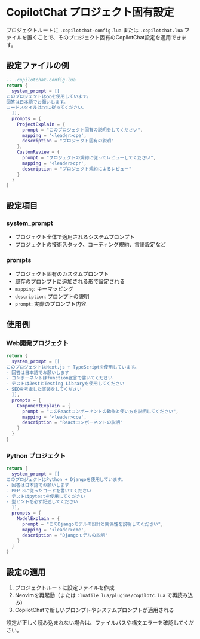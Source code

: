 # CopilotChat プロジェクト固有設定

プロジェクトルートに `.copilotchat-config.lua` または `.copilotchat.lua` ファイルを置くことで、そのプロジェクト固有のCopilotChat設定を適用できます。

## 設定ファイルの例

```lua
-- .copilotchat-config.lua
return {
  system_prompt = [[
このプロジェクトは○○を使用しています。
回答は日本語でお願いします。
コードスタイルは○○に従ってください。
  ]],
  prompts = {
    ProjectExplain = {
      prompt = "このプロジェクト固有の説明をしてください",
      mapping = '<leader>cpe',
      description = "プロジェクト固有の説明"
    },
    CustomReview = {
      prompt = "プロジェクトの規約に従ってレビューしてください",
      mapping = '<leader>cpr',
      description = "プロジェクト規約によるレビュー"
    }
  }
}
```

## 設定項目

### system_prompt
- プロジェクト全体で適用されるシステムプロンプト
- プロジェクトの技術スタック、コーディング規約、言語設定など

### prompts
- プロジェクト固有のカスタムプロンプト
- 既存のプロンプトに追加される形で設定される
- `mapping`: キーマッピング
- `description`: プロンプトの説明
- `prompt`: 実際のプロンプト内容

## 使用例

### Web開発プロジェクト
```lua
return {
  system_prompt = [[
このプロジェクトはNext.js + TypeScriptを使用しています。
- 回答は日本語でお願いします
- コンポーネントはfunction宣言で書いてください
- テストはJestとTesting Libraryを使用してください
- SEOを考慮した実装をしてください
  ]],
  prompts = {
    ComponentExplain = {
      prompt = "このReactコンポーネントの動作と使い方を説明してください",
      mapping = '<leader>cce',
      description = "Reactコンポーネントの説明"
    }
  }
}
```

### Python プロジェクト
```lua
return {
  system_prompt = [[
このプロジェクトはPython + Djangoを使用しています。
- 回答は日本語でお願いします
- PEP 8に従ったコードを書いてください
- テストはpytestを使用してください
- 型ヒントを必ず記述してください
  ]],
  prompts = {
    ModelExplain = {
      prompt = "このDjangoモデルの設計と関係性を説明してください",
      mapping = '<leader>cme',
      description = "Djangoモデルの説明"
    }
  }
}
```

## 設定の適用

1. プロジェクトルートに設定ファイルを作成
2. Neovimを再起動（または `:luafile lua/plugins/copilotc.lua` で再読み込み）
3. CopilotChatで新しいプロンプトやシステムプロンプトが適用される

設定が正しく読み込まれない場合は、ファイルパスや構文エラーを確認してください。